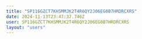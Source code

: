 ```yaml
---
title: "SP116GZCT7KHSMMJK2T4R6QY2J06EG0B7HRDRCXRS"
date: 2024-11-13T23:47:37.746Z
user: SP116GZCT7KHSMMJK2T4R6QY2J06EG0B7HRDRCXRS
layout: "users"
---
```

    